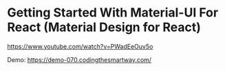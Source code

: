 # Getting Started With Material-UI For React (Material Design for React)

https://www.youtube.com/watch?v=PWadEeOuv5o

Demo: https://demo-070.codingthesmartway.com/
